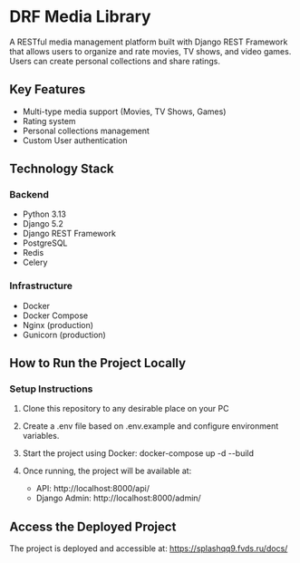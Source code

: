 # DRF Media Library

A RESTful media management platform built with Django REST Framework that allows users to organize and rate movies, TV shows, and video games. Users can create personal collections and share ratings.

## Key Features

- Multi-type media support (Movies, TV Shows, Games)
- Rating system
- Personal collections management
- Custom User authentication

## Technology Stack

### Backend
- Python 3.13
- Django 5.2
- Django REST Framework
- PostgreSQL
- Redis
- Celery

### Infrastructure
- Docker
- Docker Compose
- Nginx (production)
- Gunicorn (production)

## How to Run the Project Locally

### Setup Instructions

1. Clone this repository to any desirable place on your PC

2. Create a .env file based on .env.example and configure environment variables.

3. Start the project using Docker:
   docker-compose up -d --build

4. Once running, the project will be available at:
   - API: http://localhost:8000/api/
   - Django Admin: http://localhost:8000/admin/

## Access the Deployed Project

The project is deployed and accessible at: https://splashqq9.fvds.ru/docs/
